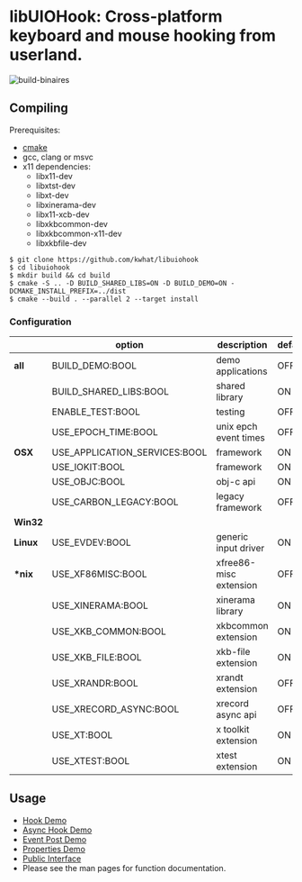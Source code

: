 libUIOHook: Cross-platform keyboard and mouse hooking from userland. 
====================================================================

![build-binaires](https://github.com/kwhat/libuiohook/workflows/build-binaires/badge.svg)

## Compiling
Prerequisites: 
 * [cmake](https://cmake.org)
 * gcc, clang or msvc
 * x11 dependencies:
   * libx11-dev
   * libxtst-dev
   * libxt-dev
   * libxinerama-dev
   * libx11-xcb-dev
   * libxkbcommon-dev
   * libxkbcommon-x11-dev
   * libxkbfile-dev 

```
$ git clone https://github.com/kwhat/libuiohook
$ cd libuiohook
$ mkdir build && cd build
$ cmake -S .. -D BUILD_SHARED_LIBS=ON -D BUILD_DEMO=ON -DCMAKE_INSTALL_PREFIX=../dist
$ cmake --build . --parallel 2 --target install  
```

### Configuration

|           | option                        | description            | default |
| --------- | ----------------------------- | ---------------------- | ------- | 
| __all__   | BUILD_DEMO:BOOL               | demo applications      | OFF     |
|           | BUILD_SHARED_LIBS:BOOL        | shared library         | ON      |
|           | ENABLE_TEST:BOOL              | testing                | OFF     |
|           | USE_EPOCH_TIME:BOOL           | unix epch event times  | OFF     |
| __OSX__   | USE_APPLICATION_SERVICES:BOOL | framework              | ON      |
|           | USE_IOKIT:BOOL                | framework              | ON      |
|           | USE_OBJC:BOOL                 | obj-c api              | ON      |
|           | USE_CARBON_LEGACY:BOOL        | legacy framework       | OFF     |
| __Win32__ |                               |                        |         |
| __Linux__ | USE_EVDEV:BOOL                | generic input driver   | ON      |
| __*nix__  | USE_XF86MISC:BOOL             | xfree86-misc extension | OFF     |
|           | USE_XINERAMA:BOOL             | xinerama library       | ON      |
|           | USE_XKB_COMMON:BOOL           | xkbcommon extension    | ON      |
|           | USE_XKB_FILE:BOOL             | xkb-file extension     | ON      |
|           | USE_XRANDR:BOOL               | xrandt extension       | OFF     |
|           | USE_XRECORD_ASYNC:BOOL        | xrecord async api      | OFF     |
|           | USE_XT:BOOL                   | x toolkit extension    | ON      |
|           | USE_XTEST:BOOL                | xtest extension        | ON      |

## Usage
* [Hook Demo](demo/demo_hook.c)
* [Async Hook Demo](demo/demo_hook_async.c)
* [Event Post Demo](demo/demo_post.c)
* [Properties Demo](demo/demo_properties.c)
* [Public Interface](include/uiohook.h)
* Please see the man pages for function documentation.

